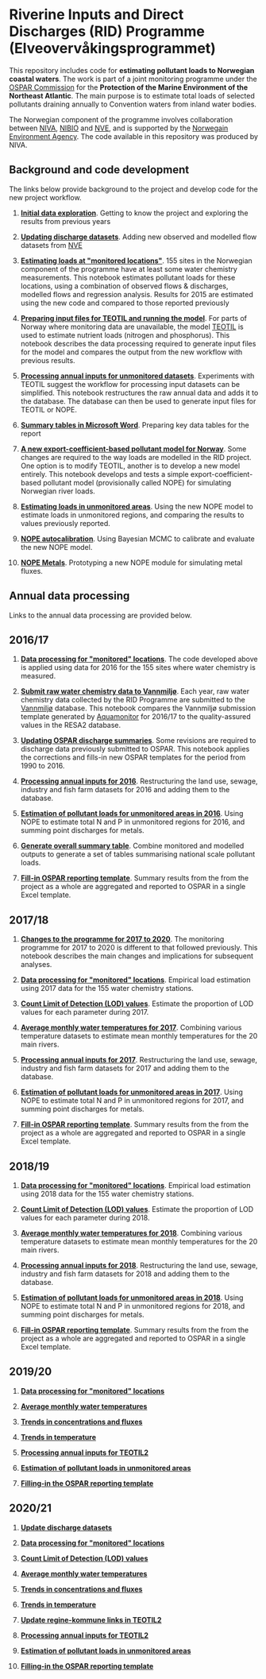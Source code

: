 # Riverine Inputs and Direct Discharges (RID) Programme (Elveovervåkingsprogrammet)

This repository includes code for **estimating pollutant loads to Norwegian coastal waters**. The work is part of a joint  monitoring programme under the [OSPAR Commission](https://www.ospar.org/) for the **Protection of the Marine Environment of the Northeast Atlantic**. The main purpose is to estimate total loads of selected pollutants draining annually to Convention waters from inland water bodies.

The Norwegian component of the programme involves collaboration between [NIVA](http://www.niva.no/), [NIBIO](http://www.nibio.no/) and [NVE](https://www.nve.no/), and is supported by the [Norwegain Environment Agency](http://www.miljodirektoratet.no/en/). The code available in this repository was produced by NIVA.

## Background and code development

The links below provide background to the project and develop code for the new project workflow.

 1. **[Initial data exploration](http://nbviewer.jupyter.org/github/JamesSample/rid/blob/master/notebooks/rid_data_exploration.ipynb)**. Getting to know the project and exploring the results from previous years
 
 2. **[Updating discharge datasets](http://nbviewer.jupyter.org/github/JamesSample/rid/blob/master/notebooks/update_flow_datasets.ipynb)**. Adding new observed and modelled flow datasets from [NVE](https://www.nve.no/)
 
 3. **[Estimating loads at "monitored locations"](http://nbviewer.jupyter.org/github/JamesSample/rid/blob/master/notebooks/estimate_loads.ipynb)**. 155 sites in the Norwegian component of the programme have at least some water chemistry measurements. This notebook estimates pollutant loads for these locations, using a combination of observed flows & discharges, modelled flows and regression analysis. Results for 2015 are estimated using the new code and compared to those reported previously

 4. **[Preparing input files for TEOTIL and running the model](http://nbviewer.jupyter.org/github/JamesSample/rid/blob/master/notebooks/prepare_teotil_inputs.ipynb)**. For parts of Norway where monitoring data are unavailable, the model [TEOTIL](https://brage.bibsys.no/xmlui/handle/11250/214825) is used to estimate nutrient loads (nitrogen and phosphorus). This notebook describes the data processing required to generate input files for the model and compares the output from the new workflow with previous results.
 
 5. **[Processing annual inputs for unmonitored datasets](http://nbviewer.jupyter.org/github/JamesSample/rid/blob/master/notebooks/process_model_inputs.ipynb)**. Experiments with TEOTIL suggest the workflow for processing input datasets can be simplified. This notebook restructures the raw annual data and adds it to the database. The database can then be used to generate input files for TEOTIL or NOPE.
 
 6. **[Summary tables in Microsoft Word](http://nbviewer.jupyter.org/github/JamesSample/rid/blob/master/notebooks/word_data_tables.ipynb)**. Preparing key data tables for the report

 7. **[A new export-coefficient-based pollutant model for Norway](http://nbviewer.jupyter.org/github/JamesSample/rid/blob/master/notebooks/nope_model.ipynb)**. Some changes are required to the way loads are modelled in the RID project. One option is to modify TEOTIL, another is to develop a new model entirely. This notebook develops and tests a simple export-coefficient-based pollutant model (provisionally called NOPE) for simulating Norwegian river loads. 

 8. **[Estimating loads in unmonitored areas](http://nbviewer.jupyter.org/github/JamesSample/rid/blob/master/notebooks/loads_unmonitored_regions.ipynb)**. Using the new NOPE model to estimate loads in unmonitored regions, and comparing the results to values previously reported.
 
 9. **[NOPE autocalibration](http://nbviewer.jupyter.org/github/JamesSample/rid/blob/master/notebooks/calibrating_nope.ipynb)**. Using Bayesian MCMC to calibrate and evaluate the new NOPE model.
 
 10. **[NOPE Metals](http://nbviewer.jupyter.org/github/JamesSample/rid/blob/master/notebooks/nope_metals_3.ipynb)**. Prototyping a new NOPE module for simulating metal fluxes.
 
## Annual data processing

Links to the annual data processing are provided below.

## 2016/17

 1. **[Data processing for "monitored" locations](http://nbviewer.jupyter.org/github/JamesSample/rid/blob/master/notebooks/rid_working_2016-17.ipynb)**. The code developed above is applied using data for 2016 for the 155 sites where water chemistry is measured.
 
 2. **[Submit raw water chemistry data to Vannmiljø](http://nbviewer.jupyter.org/github/JamesSample/rid/blob/master/notebooks/resa2_vs_vannmiljo.ipynb)**. Each year, raw water chemistry data collected by the RID Programme are submitted to the [Vannmiljø](http://vannmiljo.miljodirektoratet.no/) database. This notebook compares the Vannmiljø submission template generated by [Aquamonitor](http://aquamonitor.no/Portal/) for 2016/17 to the quality-assured values in the RESA2 database.
 
 3. **[Updating OSPAR discharge summaries](http://nbviewer.jupyter.org/github/JamesSample/rid/blob/master/notebooks/recalculate_ospar_flows.ipynb)**. Some revisions are required to discharge data previously submitted to OSPAR. This notebook applies the corrections and fills-in new OSPAR templates for the period from 1990 to 2016.
 
 4. **[Processing annual inputs for 2016](http://nbviewer.jupyter.org/github/JamesSample/rid/blob/master/notebooks/process_model_inputs_2016.ipynb)**. Restructuring the land use, sewage, industry and fish farm datasets for 2016 and adding them to the database.
 
 5. **[Estimation of pollutant loads for unmonitored areas in 2016](http://nbviewer.jupyter.org/github/JamesSample/rid/blob/master/notebooks/loads_unmonitored_regions_2016.ipynb)**. Using NOPE to estimate total N and P in unmonitored regions for 2016, and summing point discharges for metals.
 
 6. **[Generate overall summary table](http://nbviewer.jupyter.org/github/JamesSample/rid/blob/master/notebooks/summary_table_2016.ipynb)**. Combine monitored and modelled outputs to generate a set of tables summarising national scale pollutant loads.
 
 7. **[Fill-in OSPAR reporting template](http://nbviewer.jupyter.org/github/JamesSample/rid/blob/master/notebooks/final_ospar_template.ipynb)**. Summary results from the from the project as a whole are aggregated and reported to OSPAR in a single Excel template.

## 2017/18

 1. **[Changes to the programme for 2017 to 2020](http://nbviewer.jupyter.org/github/JamesSample/rid/blob/master/notebooks/programme_changes_2017-18.ipynb)**. The monitoring programme for 2017 to 2020 is different to that followed previously. This notebook describes the main changes and implications for subsequent analyses.
 
 2. **[Data processing for "monitored" locations](http://nbviewer.jupyter.org/github/JamesSample/rid/blob/master/notebooks/rid_working_2017-18.ipynb)**. Empirical load estimation using 2017 data for the 155 water chemistry stations.
 
 3. **[Count Limit of Detection (LOD) values](http://nbviewer.jupyter.org/github/JamesSample/rid/blob/master/notebooks/detection_limit_summaries_2017.ipynb)**. Estimate the proportion of LOD values for each parameter during 2017.
 
 4. **[Average monthly water temperatures for 2017](http://nbviewer.jupyter.org/github/JamesSample/rid/blob/master/notebooks/resa_temp_data.ipynb)**. Combining various temperature datasets to estimate mean monthly temperatures for the 20 main rivers. 

 5. **[Processing annual inputs for 2017](http://nbviewer.jupyter.org/github/JamesSample/rid/blob/master/notebooks/process_model_inputs_2017.ipynb)**. Restructuring the land use, sewage, industry and fish farm datasets for 2017 and adding them to the database.
 
 6. **[Estimation of pollutant loads for unmonitored areas in 2017](http://nbviewer.jupyter.org/github/JamesSample/rid/blob/master/notebooks/loads_unmonitored_regions_2017.ipynb)**. Using NOPE to estimate total N and P in unmonitored regions for 2017, and summing point discharges for metals.
 
 7. **[Fill-in OSPAR reporting template](http://nbviewer.jupyter.org/github/JamesSample/rid/blob/master/notebooks/final_ospar_template_2017.ipynb)**. Summary results from the from the project as a whole are aggregated and reported to OSPAR in a single Excel template.
 
## 2018/19

 1. **[Data processing for "monitored" locations](http://nbviewer.jupyter.org/github/JamesSample/rid/blob/master/notebooks/rid_working_2018-19.ipynb)**. Empirical load estimation using 2018 data for the 155 water chemistry stations.
 
 2. **[Count Limit of Detection (LOD) values](http://nbviewer.jupyter.org/github/JamesSample/rid/blob/master/notebooks/detection_limit_summaries_2018.ipynb)**. Estimate the proportion of LOD values for each parameter during 2018.
 
 3. **[Average monthly water temperatures for 2018](http://nbviewer.jupyter.org/github/JamesSample/rid/blob/master/notebooks/avg_monthly_temp_rid20_2018.ipynb)**. Combining various temperature datasets to estimate mean monthly temperatures for the 20 main rivers. 

 4. **[Processing annual inputs for 2018](http://nbviewer.jupyter.org/github/JamesSample/rid/blob/master/notebooks/process_model_inputs_2018.ipynb)**. Restructuring the land use, sewage, industry and fish farm datasets for 2018 and adding them to the database.
 
 5. **[Estimation of pollutant loads for unmonitored areas in 2018](http://nbviewer.jupyter.org/github/JamesSample/rid/blob/master/notebooks/loads_unmonitored_regions_2018.ipynb)**. Using NOPE to estimate total N and P in unmonitored regions for 2018, and summing point discharges for metals.
 
 6. **[Fill-in OSPAR reporting template](http://nbviewer.jupyter.org/github/JamesSample/rid/blob/master/notebooks/final_ospar_template_2018.ipynb)**. Summary results from the from the project as a whole are aggregated and reported to OSPAR in a single Excel template.

## 2019/20

 1. **[Data processing for "monitored" locations](http://nbviewer.jupyter.org/github/JamesSample/rid/blob/master/notebooks/rid_working_2019-20.ipynb)**
 
 2. **[Average monthly water temperatures](http://nbviewer.jupyter.org/github/JamesSample/rid/blob/master/notebooks/avg_monthly_temp_rid20_2019.ipynb)**
 
 3. **[Trends in concentrations and fluxes](https://nbviewer.org/github/JamesSample/rid/blob/master/notebooks/trends_2019.ipynb)**
 
 4. **[Trends in temperature](https://nbviewer.org/github/JamesSample/rid/blob/master/notebooks/long_term_temp_trends_hydapi.ipynb)** 

 5. **[Processing annual inputs for TEOTIL2](http://nbviewer.jupyter.org/github/JamesSample/rid/blob/master/notebooks/process_model_inputs_2019.ipynb)**
 
 6. **[Estimation of pollutant loads in unmonitored areas](http://nbviewer.jupyter.org/github/JamesSample/rid/blob/master/notebooks/loads_unmonitored_regions_2019.ipynb)**
 
 7. **[Filling-in the OSPAR reporting template](http://nbviewer.jupyter.org/github/JamesSample/rid/blob/master/notebooks/final_ospar_template_2019.ipynb)**
 
## 2020/21

 1. **[Update discharge datasets](https://nbviewer.org/github/JamesSample/rid/blob/master/notebooks/update_flow_nve_hydapi.ipynb)**
 
 2. **[Data processing for "monitored" locations](http://nbviewer.jupyter.org/github/JamesSample/rid/blob/master/notebooks/rid_working_2020-21.ipynb)**
 
 3. **[Count Limit of Detection (LOD) values](http://nbviewer.jupyter.org/github/JamesSample/rid/blob/master/notebooks/detection_limit_summaries_2020.ipynb)** 
 
 4. **[Average monthly water temperatures](http://nbviewer.jupyter.org/github/JamesSample/rid/blob/master/notebooks/avg_monthly_temp_rid20_2020.ipynb)**
 
 5. **[Trends in concentrations and fluxes](https://nbviewer.org/github/JamesSample/rid/blob/master/notebooks/trends_2020.ipynb)**
 
 6. **[Trends in temperature](https://nbviewer.org/github/JamesSample/rid/blob/master/notebooks/long_term_temp_trends_hydapi.ipynb)** 
 
 7. **[Update regine-kommune links in TEOTIL2](https://nbviewer.org/github/JamesSample/rid/blob/master/notebooks/update_regine_kommune.ipynb)** 

 8. **[Processing annual inputs for TEOTIL2](http://nbviewer.jupyter.org/github/JamesSample/rid/blob/master/notebooks/process_model_inputs_2020.ipynb)**
 
 9. **[Estimation of pollutant loads in unmonitored areas](http://nbviewer.jupyter.org/github/JamesSample/rid/blob/master/notebooks/loads_unmonitored_regions_2020.ipynb)**
 
 10. **[Filling-in the OSPAR reporting template](http://nbviewer.jupyter.org/github/JamesSample/rid/blob/master/notebooks/final_ospar_template_2020.ipynb)**